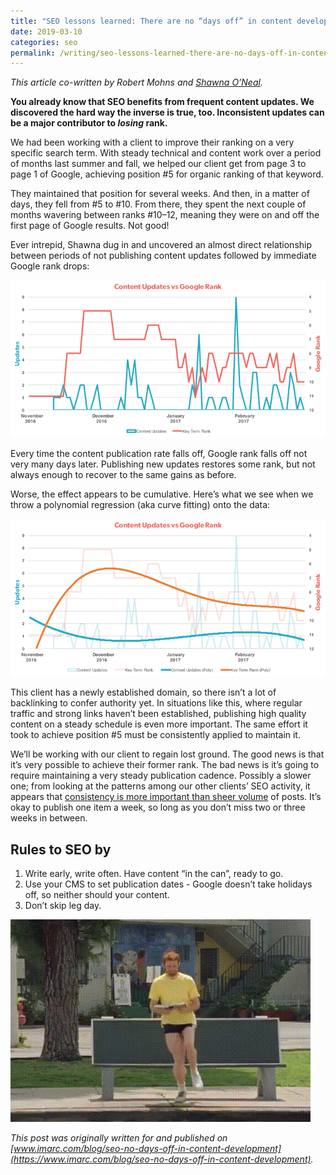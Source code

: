 ```yaml
---
title: "SEO lessons learned: There are no “days off” in content development"
date: 2019-03-10
categories: seo
permalink: /writing/seo-lessons-learned-there-are-no-days-off-in-content-development
---
```


*This article co-written by Robert Mohns and [Shawna O’Neal](https://www.linkedin.com/in/sloneal/).*

**You already know that SEO benefits from frequent content updates. We discovered the hard way the inverse is true, too. Inconsistent updates can be a major contributor to *losing* rank.**

We had been working with a client to improve their ranking on a very specific search term. With steady technical and content work over a period of months last summer and fall, we helped our client get from page 3 to page 1 of Google, achieving position #5 for organic ranking of that keyword.

They maintained that position for several weeks. And then, in a matter of days, they fell from #5 to #10. From there, they spent the next couple of months wavering between ranks #10–12, meaning they were on and off the first page of Google results. Not good!

Ever intrepid, Shawna dug in and uncovered an almost direct relationship between periods of not publishing content updates followed by immediate Google rank drops:

![Graph of content rank vs publication dates](/images/blog/no-days-off-chart1_raw.png)

Every time the content publication rate falls off, Google rank falls off not very many days later. Publishing new updates restores some rank, but not always enough to recover to the same gains as before.

Worse, the effect appears to be cumulative. Here’s what we see when we throw a polynomial regression (aka curve fitting) onto the data:

![Chart with polynomial regression curve](/images/blog/no-days-off-chart2_regression.png)

This client has a newly established domain, so there isn’t a lot of backlinking to confer authority yet. In situations like this, where regular traffic and strong links haven’t been established, publishing high quality content on a steady schedule is even more important. The same effort it took to achieve position #5 must be consistently applied to maintain it.

We’ll be working with our client to regain lost ground. The good news is that it’s very possible to achieve their former rank. The bad news is it’s going to require maintaining a very steady publication cadence. Possibly a slower one; from looking at the patterns among our other clients’ SEO activity, it appears that [consistency is more important than sheer volume](https://www.imarc.com/blog/holiday-content-slip) of posts. It’s okay to publish one item a week, so long as you don’t miss two or three weeks in between.

## Rules to SEO by

1. Write early, write often. Have content “in the can”, ready to go.
2. Use your CMS to set publication dates - Google doesn’t take holidays off, so neither should your content.
3. Don’t skip leg day.

![Never skips leg day](/images/blog/never-skip-leg-day.gif)

*This post was originally written for and published on [www.imarc.com/blog/seo-no-days-off-in-content-development](https://www.imarc.com/blog/seo-no-days-off-in-content-development).*
